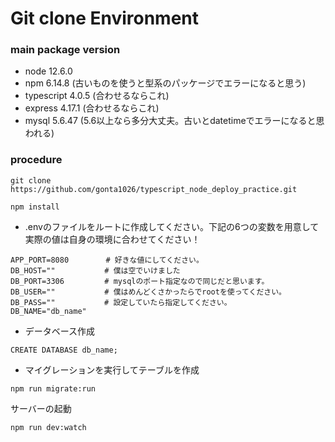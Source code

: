 # Git clone Environment
### main package version
- node 12.6.0
- npm 6.14.8 (古いものを使うと型系のパッケージでエラーになると思う)
- typescript 4.0.5 (合わせるならこれ) 
- express 4.17.1 (合わせるならこれ)
- mysql 5.6.47 (5.6以上なら多分大丈夫。古いとdatetimeでエラーになると思われる)

### procedure
```
git clone https://github.com/gonta1026/typescript_node_deploy_practice.git
```
```
npm install
```
- .envのファイルをルートに作成してください。下記の6つの変数を用意して実際の値は自身の環境に合わせてください！
```
APP_PORT=8080　　　　　# 好きな値にしてください。
DB_HOST=""           # 僕は空でいけました
DB_PORT=3306         # mysqlのポート指定なので同じだと思います。
DB_USER=""           # 僕はめんどくさかったらでrootを使ってください。
DB_PASS=""　　　　　　 # 設定していたら指定してください。
DB_NAME="db_name"
```
- データベース作成
```
CREATE DATABASE db_name;
```
- マイグレーションを実行してテーブルを作成
```
npm run migrate:run
```
サーバーの起動
```
npm run dev:watch
```


